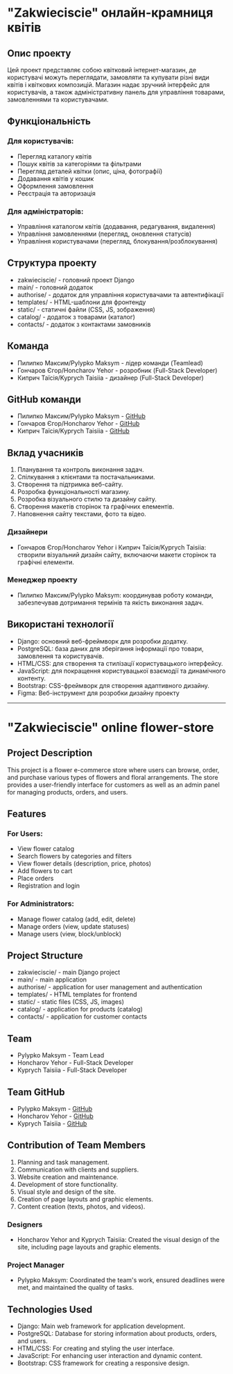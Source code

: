 # "Zakwieciscie" онлайн-крамниця квітів

## Опис проекту

Цей проект представляє собою квітковий інтернет-магазин, де користувачі можуть переглядати, замовляти та купувати різні види квітів і квіткових композицій. Магазин надає зручний інтерфейс для користувачів, а також адміністративну панель для управління товарами, замовленнями та користувачами.

## Функціональність

### Для користувачів:
- Перегляд каталогу квітів
- Пошук квітів за категоріями та фільтрами
- Перегляд деталей квітки (опис, ціна, фотографії)
- Додавання квітів у кошик
- Оформлення замовлення
- Реєстрація та авторизація

### Для адміністраторів:
- Управління каталогом квітів (додавання, редагування, видалення)
- Управління замовленнями (перегляд, оновлення статусів)
- Управління користувачами (перегляд, блокування/розблокування)

## Структура проекту

- zakwieciscie/ - головний проект Django
- main/ - головний додаток
- authorise/ - додаток для управління користувачами та автентифікації
- templates/ - HTML-шаблони для фронтенду
- static/ - статичні файли (CSS, JS, зображення)
- catalog/ - додаток з товарами (каталог)
- contacts/ - додаток з контактами замовників

## Команда

- Пилипко Максим/Pylypko Maksym - лідер команди (Teamlead)
- Гончаров Єгор/Honcharov Yehor - розробник (Full-Stack Developer)
- Киприч Таїсія/Kyprych Taisiia - дизайнер (Full-Stack Developer)

## GitHub команди

- Пилипко Максим/Pylypko Maksym - [GitHub](https://github.com/MaxPylypko)
- Гончаров Єгор/Honcharov Yehor - [GitHub](https://github.com/YehorHoncharov)
- Киприч Таїсія/Kyprych Taisiia - [GitHub](https://github.com/Taisiia773)

## Вклад учасників

1. Планування та контроль виконання задач.
2. Спілкування з клієнтами та постачальниками.
3. Створення та підтримка веб-сайту.
4. Розробка функціональності магазину.
5. Розробка візуального стилю та дизайну сайту.
6. Створення макетів сторінок та графічних елементів.
7. Наповнення сайту текстами, фото та відео.

### Дизайнери
- Гончаров Єгор/Honcharov Yehor і Киприч Таїсія/Kyprych Taisiia: створили візуальний дизайн сайту, включаючи макети сторінок та графічні елементи.

### Менеджер проекту
- Пилипко Максим/Pylypko Maksym: координував роботу команди, забезпечував дотримання термінів та якість виконання задач.

## Використані технології

- Django: основний веб-фреймворк для розробки додатку.
- PostgreSQL: база даних для зберігання інформації про товари, замовлення та користувачів.
- HTML/CSS: для створення та стилізації користувацького інтерфейсу.
- JavaScript: для покращення користувацької взаємодії та динамічного контенту.
- Bootstrap: CSS-фреймворк для створення адаптивного дизайну.
- Figma: Веб-інструмент для розробки дизайну проекту

---

# "Zakwieciscie" online flower-store

## Project Description

This project is a flower e-commerce store where users can browse, order, and purchase various types of flowers and floral arrangements. The store provides a user-friendly interface for customers as well as an admin panel for managing products, orders, and users.

## Features

### For Users:
- View flower catalog
- Search flowers by categories and filters
- View flower details (description, price, photos)
- Add flowers to cart
- Place orders
- Registration and login

### For Administrators:
- Manage flower catalog (add, edit, delete)
- Manage orders (view, update statuses)
- Manage users (view, block/unblock)

## Project Structure

- zakwieciscie/ - main Django project
- main/ - main application
- authorise/ - application for user management and authentication
- templates/ - HTML templates for frontend
- static/ - static files (CSS, JS, images)
- catalog/ - application for products (catalog)
- contacts/ - application for customer contacts

## Team

- Pylypko Maksym - Team Lead
- Honcharov Yehor - Full-Stack Developer
- Kyprych Taisiia - Full-Stack Developer

## Team GitHub

- Pylypko Maksym - [GitHub](https://github.com/MaxPylypko)
- Honcharov Yehor - [GitHub](https://github.com/YehorHoncharov)
- Kyprych Taisiia - [GitHub](https://github.com/Taisiia773)

## Contribution of Team Members

1. Planning and task management.
2. Communication with clients and suppliers.
3. Website creation and maintenance.
4. Development of store functionality.
5. Visual style and design of the site.
6. Creation of page layouts and graphic elements.
7. Content creation (texts, photos, and videos).

### Designers
- Honcharov Yehor and Kyprych Taisiia: Created the visual design of the site, including page layouts and graphic elements.

### Project Manager
- Pylypko Maksym: Coordinated the team's work, ensured deadlines were met, and maintained the quality of tasks.

## Technologies Used

- Django: Main web framework for application development.
- PostgreSQL: Database for storing information about products, orders, and users.
- HTML/CSS: For creating and styling the user interface.
- JavaScript: For enhancing user interaction and dynamic content.
- Bootstrap: CSS framework for creating a responsive design.
